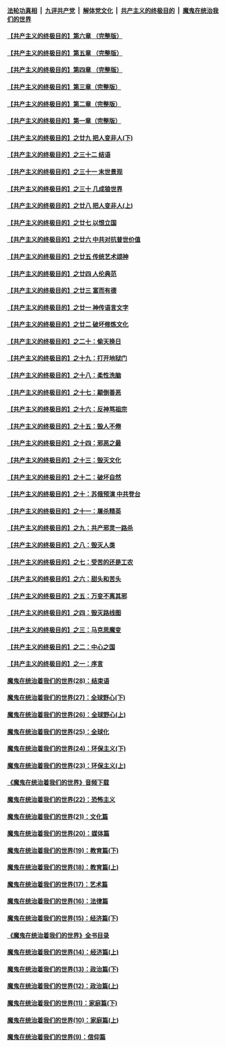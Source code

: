 

####  [法轮功真相](../../../../basic/blob/master/README.md?t=07040002) &nbsp;|&nbsp; [九评共产党](../../../../9ping.md/blob/master/README.md?t=07040002) &nbsp;|&nbsp; [解体党文化](../../../../jtdwh.md/blob/master/README.md?t=07040002)  &nbsp;|&nbsp; [共产主义的终极目的](../../../../gczydzjmd.md/blob/master/README.md?t=07040002) &nbsp;|&nbsp; [魔鬼在统治我们的世界](../../../../mgztzwmdsj.md/blob/master/README.md?t=07040002) 

#### [【共产主义的终极目的】第六章 （完整版）](../pages/nsc422/n11428913.md?t=07040002) 

#### [【共产主义的终极目的】第五章 （完整版）](../pages/nsc422/n11428912.md?t=07040002) 

#### [【共产主义的终极目的】第四章 （完整版）](../pages/nsc422/n11428907.md?t=07040002) 

#### [【共产主义的终极目的】第三章（完整版）](../pages/nsc422/n11428848.md?t=07040002) 

#### [【共产主义的终极目的】第二章（完整版）](../pages/nsc422/n11428831.md?t=07040002) 

#### [【共产主义的终极目的】第一章（完整版）](../pages/nsc422/n11417651.md?t=07040002) 

#### [【共产主义的终极目的】之廿九 把人变非人(下)](../pages/nsc422/n11344140.md?t=07040002) 

#### [【共产主义的终极目的】之三十二 结语](../pages/nsc422/n11360535.md?t=07040002) 

#### [【共产主义的终极目的】之三十一 末世景观](../pages/nsc422/n11351129.md?t=07040002) 

#### [【共产主义的终极目的】之三十 几成狼世界](../pages/nsc422/n11348280.md?t=07040002) 

#### [【共产主义的终极目的】之廿八 把人变非人(上)](../pages/nsc422/n11340492.md?t=07040002) 

#### [【共产主义的终极目的】之廿七 以恨立国](../pages/nsc422/n11336944.md?t=07040002) 

#### [【共产主义的终极目的】之廿六 中共对抗普世价值](../pages/nsc422/n11324785.md?t=07040002) 

#### [【共产主义的终极目的】之廿五 传统艺术颂神](../pages/nsc422/n11296396.md?t=07040002) 

#### [【共产主义的终极目的】之廿四 人伦典范](../pages/nsc422/n11296397.md?t=07040002) 

#### [【共产主义的终极目的】之廿三 富而有德](../pages/nsc422/n11283598.md?t=07040002) 

#### [【共产主义的终极目的】之廿一 神传语言文字](../pages/nsc422/n11263265.md?t=07040002) 

#### [【共产主义的终极目的】之廿二 破坏修炼文化](../pages/nsc422/n11245728.md?t=07040002) 

#### [【共产主义的终极目的】之二十：偷天换日](../pages/nsc422/n11238846.md?t=07040002) 

#### [【共产主义的终极目的】之十九：打开地狱门](../pages/nsc422/n11206376.md?t=07040002) 

#### [【共产主义的终极目的】之十八：柔性洗脑](../pages/nsc422/n11199994.md?t=07040002) 

#### [【共产主义的终极目的】之十七：颠倒善恶](../pages/nsc422/n11179782.md?t=07040002) 

#### [【共产主义的终极目的】之十六：反神骂祖宗](../pages/nsc422/n11166798.md?t=07040002) 

#### [【共产主义的终极目的】之十五：毁人不倦](../pages/nsc422/n11166792.md?t=07040002) 

#### [【共产主义的终极目的】之十四：邪恶之最](../pages/nsc422/n11150249.md?t=07040002) 

#### [【共产主义的终极目的】之十三：毁灭文化](../pages/nsc422/n11135227.md?t=07040002) 

#### [【共产主义的终极目的】之十二：破坏自然](../pages/nsc422/n11135214.md?t=07040002) 

#### [【共产主义的终极目的】之十：苏俄预演 中共登台](../pages/nsc422/n11118424.md?t=07040002) 

#### [【共产主义的终极目的】之十一：屠杀精英](../pages/nsc422/n11118442.md?t=07040002) 

#### [【共产主义的终极目的】之九：共产邪灵一路杀](../pages/nsc422/n11114139.md?t=07040002) 

#### [【共产主义的终极目的】之八：毁灭人类](../pages/nsc422/n11108503.md?t=07040002) 

#### [【共产主义的终极目的】之七：受苦的还是工农](../pages/nsc422/n11101809.md?t=07040002) 

#### [【共产主义的终极目的】之六：甜头和苦头](../pages/nsc422/n11096971.md?t=07040002) 

#### [【共产主义的终极目的】之五：万变不离其邪](../pages/nsc422/n11091285.md?t=07040002) 

#### [【共产主义的终极目的】之四：毁灭路线图](../pages/nsc422/n11086284.md?t=07040002) 

#### [【共产主义的终极目的】之三：马克思魔变](../pages/nsc422/n11061941.md?t=07040002) 

#### [【共产主义的终极目的】之二：中心之国](../pages/nsc422/n11047728.md?t=07040002) 

#### [【共产主义的终极目的】之一：序言](../pages/nsc422/n11086077.md?t=07040002) 

#### [魔鬼在统治着我们的世界(28)：结束语](../pages/nsc422/n10936246.md?t=07040002) 

#### [魔鬼在统治着我们的世界(27)：全球野心(下)](../pages/nsc422/n10928319.md?t=07040002) 

#### [魔鬼在统治着我们的世界(26)：全球野心(上)](../pages/nsc422/n10900318.md?t=07040002) 

#### [魔鬼在统治着我们的世界(25)：全球化](../pages/nsc422/n10788205.md?t=07040002) 

#### [魔鬼在统治着我们的世界(24)：环保主义(下)](../pages/nsc422/n10695307.md?t=07040002) 

#### [魔鬼在统治着我们的世界(23)：环保主义(上)](../pages/nsc422/n10688613.md?t=07040002) 

#### [《魔鬼在统治着我们的世界》音频下载](../pages/nsc422/n10635553.md?t=07040002) 

#### [魔鬼在统治着我们的世界(22)：恐怖主义](../pages/nsc422/n10614727.md?t=07040002) 

#### [魔鬼在统治着我们的世界(21)：文化篇](../pages/nsc422/n10597706.md?t=07040002) 

#### [魔鬼在统治着我们的世界(20)：媒体篇](../pages/nsc422/n10586579.md?t=07040002) 

#### [魔鬼在统治着我们的世界(19)：教育篇(下)](../pages/nsc422/n10564808.md?t=07040002) 

#### [魔鬼在统治着我们的世界(18)：教育篇(上)](../pages/nsc422/n10526970.md?t=07040002) 

#### [魔鬼在统治着我们的世界(17)：艺术篇](../pages/nsc422/n10499093.md?t=07040002) 

#### [魔鬼在统治着我们的世界(16)：法律篇](../pages/nsc422/n10485969.md?t=07040002) 

#### [魔鬼在统治着我们的世界(15)：经济篇(下)](../pages/nsc422/n10469975.md?t=07040002) 

#### [《魔鬼在统治着我们的世界》全书目录](../pages/nsc422/n10464261.md?t=07040002) 

#### [魔鬼在统治着我们的世界(14)：经济篇(上)](../pages/nsc422/n10457370.md?t=07040002) 

#### [魔鬼在统治着我们的世界(13)：政治篇(下)](../pages/nsc422/n10448270.md?t=07040002) 

#### [魔鬼在统治着我们的世界(12)：政治篇(上)](../pages/nsc422/n10444576.md?t=07040002) 

#### [魔鬼在统治着我们的世界(11)：家庭篇(下)](../pages/nsc422/n10440961.md?t=07040002) 

#### [魔鬼在统治着我们的世界(10)：家庭篇(上)](../pages/nsc422/n10435448.md?t=07040002) 

#### [魔鬼在统治着我们的世界(9)：信仰篇](../pages/nsc422/n10432159.md?t=07040002) 

